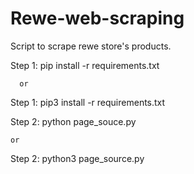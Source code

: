 # Rewe-web-scraping
Script to scrape rewe store's products.

Step 1: pip install -r requirements.txt

      or
      
Step 1: pip3 install -r requirements.txt

Step 2: python page_souce.py 
  
    or 
    
Step 2: python3 page_source.py
